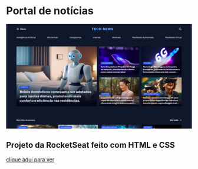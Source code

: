 # Portal de notícias

![Texto alternativo](print-portal-de-noticias.png)

## Projeto da RocketSeat feito com HTML e CSS

[clique aqui para ver](ttps://megelado.github.io/projeto-portal-de-noticias/)
